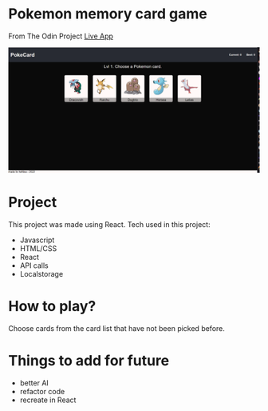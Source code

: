 # Pokemon memory card game
From The Odin Project
[Live App](https://twnisa.github.io/odin_memory_card/)

![Screenshot](./screenshot.png)

# Project
This project was made using React.
Tech used in this project:
  - Javascript
  - HTML/CSS
  - React
  - API calls
  - Localstorage

# How to play?
Choose cards from the card list that have not been picked before.


# Things to add for future
- better AI
- refactor code
- recreate in React


